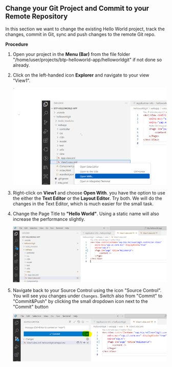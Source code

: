 ## Change your Git Project and Commit to your Remote Repository

In this section we want to change the existing Hello World project, track the changes, commit in Git, sync and push changes to the remote Git repo.

**Procedure**

1. Open your project in the **Menu (Bar)** from the file folder "/home/user/projects/btp-helloworld-app/helloworldgit" if not done so already.

2. Click on the left-handed icon **Explorer** and navigate to your view "View1".

    ![](images/5_3_github_git_8_2_view.png)
    
3. Right-click on **View1** and choose **Open With**. 
   you have the option to use the either the **Text Editor** or the **Layout Editor**. Try both. 
   We will do the changes in the Text Editor, which is much easier for the small task.
   
4. Change the Page Title to **"Hello World"**. Using a static name will also increase the performance slightly.

    ![](images/5_3_github_git_8_filechange.png)
    
5. Navigate back to your Source Control using the icon "Source Control".
   You will see you changes under `Changes`. 
   Switch also from "Commit" to "Commit&Push" by clicking the small dropdown icon next to the "Commit" button

   ![](images/5_3_github_git_9_1_push.png)

